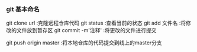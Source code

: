 ### git 基本命名
git clone url  :克隆远程仓库代码
git status  :查看当前的状态
git add 文件名  :将修改的文件放到暂存区
git commit -m'注释'  :将更改的文件进行提交

git push origin master   :将本地仓库的代码提交到线上的master分支